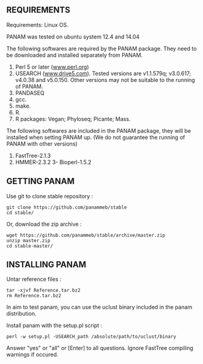 REQUIREMENTS
----------------------------------------------------------------------------------------------
Requirements: Linux OS. 

PANAM was tested on ubuntu system 12.4 and 14.04

The following softwares are required by the PANAM package. They need to be downloaded and installed separately from PANAM. 
1. Perl 5 or later (www.perl.org) 
2. USEARCH (www.drive5.com). Tested versions are v1.1.579q; v3.0.617; v4.0.38 and v5.0.150. 
Other versions may not be suitable to the running of PANAM. 
3. PANDASEQ 
4. gcc. 
5. make. 
6. R. 
7. R packages: Vegan; Phyloseq; Picante; Mass.

The following softwares are included in the PANAM package, they will be installed when setting PANAM up. (We do not guarantee the running of PANAM with other versions) 
1. FastTree-2.1.3 
2. HMMER-2.3.2 
3- Bioperl-1.5.2

GETTING PANAM
----------------------------------------------------------------------------------------------

Use git to clone stable repository :

	git clone https://github.com/panammeb/stable
	cd stable/

Or, download the zip archive :

	wget https://github.com/panammeb/stable/archive/master.zip
	unzip master.zip
	cd stable-master/

INSTALLING PANAM 
----------------------------------------------------------------------------------------------

Untar reference files :

	tar -xjvf Reference.tar.bz2
	rm Reference.tar.bz2

In aim to test panam, you can use the uclust binary included in the panam distribution.

Install panam with the setup.pl script :

	perl -w setup.pl -USEARCH_path /absolute/path/to/uclust/binary

Answer "yes" or "all" or [Enter] to all questions.
Ignore FastTree compiling warnings if occured.




